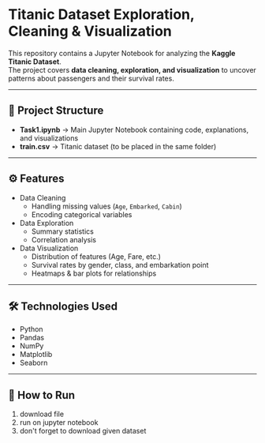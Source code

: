 # Titanic Dataset Exploration, Cleaning & Visualization

This repository contains a Jupyter Notebook for analyzing the **Kaggle Titanic Dataset**.  
The project covers **data cleaning, exploration, and visualization** to uncover patterns about passengers and their survival rates.

---

## 📂 Project Structure
- **Task1.ipynb** → Main Jupyter Notebook containing code, explanations, and visualizations
- **train.csv** → Titanic dataset (to be placed in the same folder)

---

## ⚙️ Features
- Data Cleaning
  - Handling missing values (`Age`, `Embarked`, `Cabin`)
  - Encoding categorical variables
- Data Exploration
  - Summary statistics
  - Correlation analysis
- Data Visualization
  - Distribution of features (Age, Fare, etc.)
  - Survival rates by gender, class, and embarkation point
  - Heatmaps & bar plots for relationships

---

## 🛠️ Technologies Used
- Python
- Pandas
- NumPy
- Matplotlib
- Seaborn

---

## 🚀 How to Run
1. download file
2. run on jupyter notebook
3. don't forget to download given dataset
